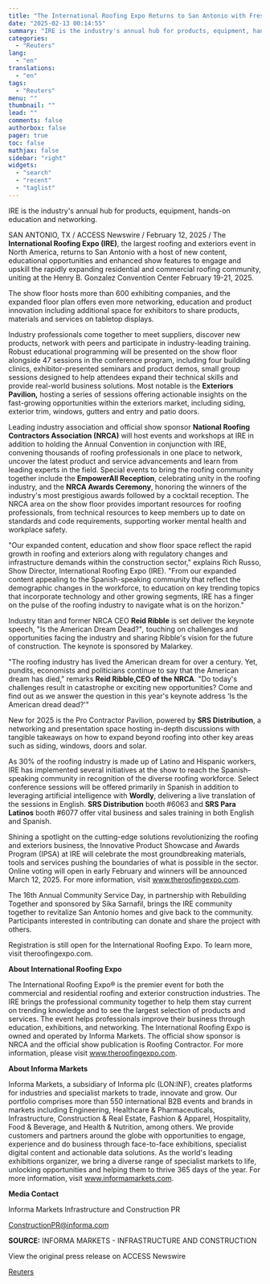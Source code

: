```yaml
---
title: "The International Roofing Expo Returns to San Antonio with Fresh Content and Expanded Exhibit Space, Energizing the Roofing and Exteriors Community"
date: "2025-02-13 00:14:55"
summary: "IRE is the industry's annual hub for products, equipment, hands-on education and networking.SAN ANTONIO, TX / ACCESS Newswire / February 12, 2025 / The International Roofing Expo (IRE), the largest roofing and exteriors event in North America, returns to San Antonio with a host of new content, educational opportunities and..."
categories:
  - "Reuters"
lang:
  - "en"
translations:
  - "en"
tags:
  - "Reuters"
menu: ""
thumbnail: ""
lead: ""
comments: false
authorbox: false
pager: true
toc: false
mathjax: false
sidebar: "right"
widgets:
  - "search"
  - "recent"
  - "taglist"
---
```


IRE is the industry's annual hub for products, equipment, hands-on education and networking.

SAN ANTONIO, TX / ACCESS Newswire / February 12, 2025 / The **International Roofing Expo (IRE)**, the largest roofing and exteriors event in North America, returns to San Antonio with a host of new content, educational opportunities and enhanced show features to engage and upskill the rapidly expanding residential and commercial roofing community, uniting at the Henry B. Gonzalez Convention Center February 19-21, 2025.

The show floor hosts more than 600 exhibiting companies, and the expanded floor plan offers even more networking, education and product innovation including additional space for exhibitors to share products, materials and services on tabletop displays.

Industry professionals come together to meet suppliers, discover new products, network with peers and participate in industry-leading training. Robust educational programming will be presented on the show floor alongside 47 sessions in the conference program, including four building clinics, exhibitor-presented seminars and product demos, small group sessions designed to help attendees expand their technical skills and provide real-world business solutions. Most notable is the **Exteriors Pavilion,** hosting a series of sessions offering actionable insights on the fast-growing opportunities within the exteriors market, including siding, exterior trim, windows, gutters and entry and patio doors.

Leading industry association and official show sponsor **National Roofing Contractors Association (NRCA)** will host events and workshops at IRE in addition to holding the Annual Convention in conjunction with IRE, convening thousands of roofing professionals in one place to network, uncover the latest product and service advancements and learn from leading experts in the field. Special events to bring the roofing community together include the **EmpowerAll Reception**, celebrating unity in the roofing industry, and the **NRCA Awards Ceremony**, honoring the winners of the industry's most prestigious awards followed by a cocktail reception. The NRCA area on the show floor provides important resources for roofing professionals, from technical resources to keep members up to date on standards and code requirements, supporting worker mental health and workplace safety.

"Our expanded content, education and show floor space reflect the rapid growth in roofing and exteriors along with regulatory changes and infrastructure demands within the construction sector," explains Rich Russo, Show Director, International Roofing Expo (IRE). "From our expanded content appealing to the Spanish-speaking community that reflect the demographic changes in the workforce, to education on key trending topics that incorporate technology and other growing segments, IRE has a finger on the pulse of the roofing industry to navigate what is on the horizon."

Industry titan and former NRCA CEO **Reid Ribble** is set deliver the keynote speech, "Is the American Dream Dead?"*,* touching on challenges and opportunities facing the industry and sharing Ribble's vision for the future of construction. The keynote is sponsored by Malarkey.

"The roofing industry has lived the American dream for over a century. Yet, pundits, economists and politicians continue to say that the American dream has died," remarks **Reid Ribble,CEO of the NRCA**. "Do today's challenges result in catastrophe or exciting new opportunities? Come and find out as we answer the question in this year's keynote address ‘Is the American dread dead?'"

New for 2025 is the Pro Contractor Pavilion, powered by **SRS Distribution**, a networking and presentation space hosting in-depth discussions with tangible takeaways on how to expand beyond roofing into other key areas such as siding, windows, doors and solar.

As 30% of the roofing industry is made up of Latino and Hispanic workers, IRE has implemented several initiatives at the show to reach the Spanish-speaking community in recognition of the diverse roofing workforce. Select conference sessions will be offered primarily in Spanish in addition to leveraging artificial intelligence with **Wordly**, delivering a live translation of the sessions in English. **SRS Distribution** booth #6063 and **SRS Para Latinos** booth #6077 offer vital business and sales training in both English and Spanish.

Shining a spotlight on the cutting-edge solutions revolutionizing the roofing and exteriors business, the Innovative Product Showcase and Awards Program (IPSA) at IRE will celebrate the most groundbreaking materials, tools and services pushing the boundaries of what is possible in the sector. Online voting will open in early February and winners will be announced March 12, 2025. For more information, visit www.theroofingexpo.com.

The 16th Annual Community Service Day, in partnership with Rebuilding Together and sponsored by Sika Sarnafil, brings the IRE community together to revitalize San Antonio homes and give back to the community. Participants interested in contributing can donate and share the project with others.

Registration is still open for the International Roofing Expo. To learn more, visit theroofingexpo.com.

**About International Roofing Expo**

The International Roofing Expo® is the premier event for both the commercial and residential roofing and exterior construction industries. The IRE brings the professional community together to help them stay current on trending knowledge and to see the largest selection of products and services. The event helps professionals improve their business through education, exhibitions, and networking. The International Roofing Expo is owned and operated by Informa Markets. The official show sponsor is NRCA and the official show publication is Roofing Contractor. For more information, please visit www.theroofingexpo.com.

**About Informa Markets**

Informa Markets, a subsidiary of Informa plc (LON:INF), creates platforms for industries and specialist markets to trade, innovate and grow. Our portfolio comprises more than 550 international B2B events and brands in markets including Engineering, Healthcare & Pharmaceuticals, Infrastructure, Construction & Real Estate, Fashion & Apparel, Hospitality, Food & Beverage, and Health & Nutrition, among others. We provide customers and partners around the globe with opportunities to engage, experience and do business through face-to-face exhibitions, specialist digital content and actionable data solutions. As the world's leading exhibitions organizer, we bring a diverse range of specialist markets to life, unlocking opportunities and helping them to thrive 365 days of the year. For more information, visit www.informamarkets.com.

**Media Contact**

Informa Markets Infrastructure and Construction PR

ConstructionPR@informa.com

**SOURCE:** INFORMA MARKETS - INFRASTRUCTURE AND CONSTRUCTION

View the original press release on ACCESS Newswire

[Reuters](https://www.tradingview.com/news/reuters.com,2025-02-12:newsml_ACSX5kFfa:0/)
